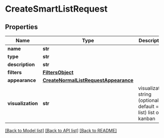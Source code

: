 # CreateSmartListRequest

## Properties
Name | Type | Description | Notes
------------ | ------------- | ------------- | -------------
**name** | **str** |  | 
**type** | **str** |  | 
**description** | **str** |  | [optional] 
**filters** | [**FiltersObject**](FiltersObject.md) |  | 
**appearance** | [**CreateNormalListRequestAppearance**](CreateNormalListRequestAppearance.md) |  | [optional] 
**visualization** | **str** | visualization string (optional, default &#x3D; list) list or kanban | [optional] [default to 'list']

[[Back to Model list]](../README.md#documentation-for-models) [[Back to API list]](../README.md#documentation-for-api-endpoints) [[Back to README]](../README.md)

